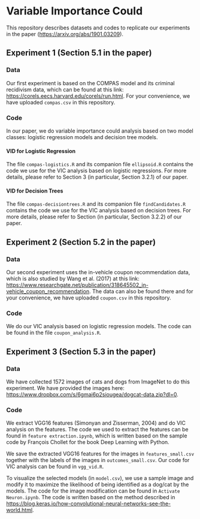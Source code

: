 # Variable Importance Could

This repository describes datasets and codes to replicate our experiments in the paper (https://arxiv.org/abs/1901.03209).

## Experiment 1 (Section 5.1 in the paper)

### Data
Our first experiment is based on the COMPAS model and its criminal recidivism data, which can be found at this link: https://corels.eecs.harvard.edu/corels/run.html. For your convenience, we have uploaded `compas.csv` in this repository.

### Code
In our paper, we do variable importance could analysis based on two model classes: logistic regression models and decision tree models.

#### VID for Logistic Regression

The file `compas-logistics.R` and its companion file `ellipsoid.R` contains the code we use for the VIC analysis based on logistic regressions. For more details, please refer to Section 3 (in particular, Section 3.2.1) of our paper.

#### VID for Decision Trees

The file `compas-decisiontrees.R` and its companion file `findCandidates.R` contains the code we use for the VIC analysis based on decision trees. For more details, please refer to Section (in particular, Section 3.2.2) of our paper.

## Experiment 2 (Section 5.2 in the paper)

### Data
Our second experiment uses the in-vehicle coupon recommendation data, which is also studied by Wang et al. (2017) at this link: https://www.researchgate.net/publication/318645502_in-vehicle_coupon_recommendation. The data can also be found there and for your convenience, we have uploaded `coupon.csv` in this repository.

### Code
We do our VIC analysis based on logistic regression models. The code can be found in the file `coupon_analysis.R`.

## Experiment 3 (Section 5.3 in the paper)

### Data
We have collected 1572 images of cats and dogs from ImageNet to do this experiment. We have provided the images here: https://www.dropbox.com/s/6gmai6p2siougea/dogcat-data.zip?dl=0.

### Code
We extract VGG16 features (Simonyan and Zisserman, 2004) and do VIC analysis on the features. The code we used to extract the features can be found in `feature extraction.ipynb`, which is written based on the sample code by François Chollet for the book Deep Learning with Python. 

We save the extracted VGG16 features for the images in `features_small.csv` together with the labels of the images in `outcomes_small.csv`. Our code for VIC analysis can be found in `vgg_vid.R`.

To visualize the selected models (in `model.csv`), we use a sample image and modify it to maximize the likelihood of being identified as a dog/cat by the models. The code for the image modification can be found in `Activate Neuron.ipynb`. The code is written based on the method described in https://blog.keras.io/how-convolutional-neural-networks-see-the-world.html.

